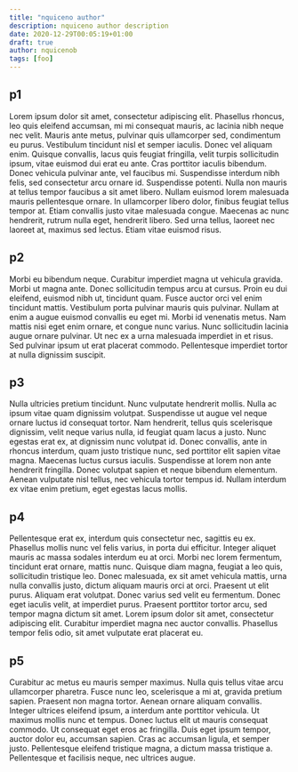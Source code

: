 ```yaml
---
title: "nquiceno author"
description: nquiceno author description
date: 2020-12-29T00:05:19+01:00
draft: true
author: nquicenob
tags: [foo]
---
```



## p1
Lorem ipsum dolor sit amet, consectetur adipiscing elit. Phasellus rhoncus, leo quis eleifend accumsan, mi mi consequat mauris, ac lacinia nibh neque nec velit. Mauris ante metus, pulvinar quis ullamcorper sed, condimentum eu purus. Vestibulum tincidunt nisl et semper iaculis. Donec vel aliquam enim. Quisque convallis, lacus quis feugiat fringilla, velit turpis sollicitudin ipsum, vitae euismod dui erat eu ante. Cras porttitor iaculis bibendum. Donec vehicula pulvinar ante, vel faucibus mi. Suspendisse interdum nibh felis, sed consectetur arcu ornare id. Suspendisse potenti. Nulla non mauris at tellus tempor faucibus a sit amet libero. Nullam euismod lorem malesuada mauris pellentesque ornare. In ullamcorper libero dolor, finibus feugiat tellus tempor at. Etiam convallis justo vitae malesuada congue. Maecenas ac nunc hendrerit, rutrum nulla eget, hendrerit libero. Sed urna tellus, laoreet nec laoreet at, maximus sed lectus. Etiam vitae euismod risus.

## p2
Morbi eu bibendum neque. Curabitur imperdiet magna ut vehicula gravida. Morbi ut magna ante. Donec sollicitudin tempus arcu at cursus. Proin eu dui eleifend, euismod nibh ut, tincidunt quam. Fusce auctor orci vel enim tincidunt mattis. Vestibulum porta pulvinar mauris quis pulvinar. Nullam at enim a augue euismod convallis eu eget mi. Morbi id venenatis metus. Nam mattis nisi eget enim ornare, et congue nunc varius. Nunc sollicitudin lacinia augue ornare pulvinar. Ut nec ex a urna malesuada imperdiet in et risus. Sed pulvinar ipsum ut erat placerat commodo. Pellentesque imperdiet tortor at nulla dignissim suscipit.

## p3
Nulla ultricies pretium tincidunt. Nunc vulputate hendrerit mollis. Nulla ac ipsum vitae quam dignissim volutpat. Suspendisse ut augue vel neque ornare luctus id consequat tortor. Nam hendrerit, tellus quis scelerisque dignissim, velit neque varius nulla, id feugiat quam lacus a justo. Nunc egestas erat ex, at dignissim nunc volutpat id. Donec convallis, ante in rhoncus interdum, quam justo tristique nunc, sed porttitor elit sapien vitae magna. Maecenas luctus cursus iaculis. Suspendisse at lorem non ante hendrerit fringilla. Donec volutpat sapien et neque bibendum elementum. Aenean vulputate nisl tellus, nec vehicula tortor tempus id. Nullam interdum ex vitae enim pretium, eget egestas lacus mollis.

## p4
Pellentesque erat ex, interdum quis consectetur nec, sagittis eu ex. Phasellus mollis nunc vel felis varius, in porta dui efficitur. Integer aliquet mauris ac massa sodales interdum eu at orci. Morbi nec lorem fermentum, tincidunt erat ornare, mattis nunc. Quisque diam magna, feugiat a leo quis, sollicitudin tristique leo. Donec malesuada, ex sit amet vehicula mattis, urna nulla convallis justo, dictum aliquam mauris orci at orci. Praesent ut elit purus. Aliquam erat volutpat. Donec varius sed velit eu fermentum. Donec eget iaculis velit, at imperdiet purus. Praesent porttitor tortor arcu, sed tempor magna dictum sit amet. Lorem ipsum dolor sit amet, consectetur adipiscing elit. Curabitur imperdiet magna nec auctor convallis. Phasellus tempor felis odio, sit amet vulputate erat placerat eu.

## p5
Curabitur ac metus eu mauris semper maximus. Nulla quis tellus vitae arcu ullamcorper pharetra. Fusce nunc leo, scelerisque a mi at, gravida pretium sapien. Praesent non magna tortor. Aenean ornare aliquam convallis. Integer ultrices eleifend ipsum, a interdum ante porttitor vehicula. Ut maximus mollis nunc et tempus. Donec luctus elit ut mauris consequat commodo. Ut consequat eget eros ac fringilla. Duis eget ipsum tempor, auctor dolor eu, accumsan sapien. Cras ac accumsan ligula, et semper justo. Pellentesque eleifend tristique magna, a dictum massa tristique a. Pellentesque et facilisis neque, nec ultrices augue. 